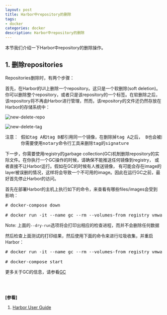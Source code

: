 ```yaml
---
layout: post
title: Harbor中repository的删除
tags:
- docker
categories: docker
description: Harbor中repository的删除
---
```



本节我们介绍一下Harbor中repository的删除操作。


<!-- more -->


## 1. 删除repositories
Repositories删除时，有两个步骤：

首先，在Harbor的UI上删除一个repository。这只是一个软删除(soft deletion)。你可以删除整个repository，或者只是该repository的一个标签。在软删除之后，该repository将不再由Harbor进行管理，然而，该repository的文件还仍然存放在Harbor的存储系统中：


![new-delete-repo](https://ivanzz1001.github.io/records/assets/img/docker/new_delete_repo.png)

![new-delete-tag](https://ivanzz1001.github.io/records/assets/img/docker/new_delete_tag.png)


<pre>
注意： 假如tag A和tag B都引用同一个镜像，在删除掉tag A之后， B也会被删除。假如你使能了content trust，在你删除镜像之前，
      你需要使用notary命令行工具来删除tag的signature
</pre>

下一步，你需要使用registry的garbage collection(GC)机制删除repository的实际文件。在你执行一个GC操作的时候，请确保不能推送任何镜像到registry， 或者直接不让Harbor运行。假如在GC的时候有人推送镜像， 有可能会存在image的layer被误删的情况，这样将会导致一个不可用的image。因此在运行GC之前，最好首先停止Harbor的访问。

首先在部署Harbor的主机上执行如下的命令，来查看有哪些files/images会受到影响：
<pre>
# docker-compose down

# docker run -it --name gc --rm --volumes-from registry vmware/registry:2.6.2-photon garbage-collect --dry-run /etc/registry/config.yml
</pre>

Note: 上面的```--dry-run```选项将会打印出相应的检查进程，而并不会删除任何数据

然后检查上面测试的打印结果，然后使用下面的命令来进行垃圾收集，并重启Harbor：
<pre>
# docker run -it --name gc --rm --volumes-from registry vmware/registry:2.6.2-photon garbage-collect  /etc/registry/config.yml

# docker-compose start
</pre>
更多关于GC的信息，请参看[GC](https://github.com/docker/docker.github.io/blob/master/registry/garbage-collection.md)



<br />
<br />

**[参看]**

1. [Harbor User Guide](https://github.com/vmware/harbor/blob/master/docs/user_guide.md)

<br />
<br />
<br />

